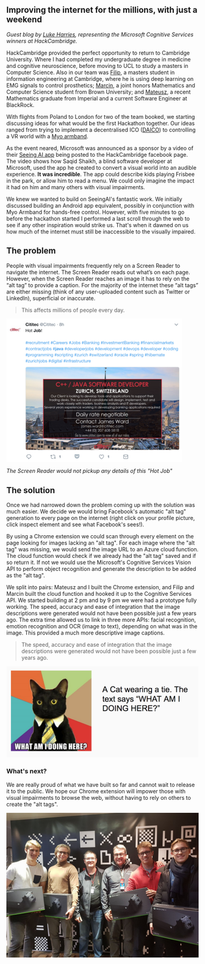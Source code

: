 ## Improving the internet for the millions, with just a weekend
_Guest blog by [Luke Harries](https://www.linkedin.com/in/luke-harries/), representing the Microsoft Cognitive Services winners at HackCambridge._

HackCambridge provided the perfect opportunity to return to Cambridge University. Where I had completed my undergraduate degree in medicine and cognitive neuroscience, before moving to UCL to study a masters in Computer Science. Also in our team was [Filip](https://www.linkedin.com/in/filipkozera/), a masters student in information engineering at Cambridge, where he is using deep learning on EMG signals to control prosthetics; [Marcin](https://www.linkedin.com/in/marcin-kolaszewski-07912314a/), a joint honors Mathematics and Computer Science student from Brown University; and [Mateusz](https://www.linkedin.com/in/mateusz-jakub-staniszewski-19946590/), a recent Mathematics graduate from Imperial and a current Software Engineer at BlackRock.

With flights from Poland to London for two of the team booked, we starting discussing ideas for what would be the first Hackathon together. Our ideas ranged from trying to implement a decentralised ICO ([DAICO](https://ethresear.ch/t/explanation-of-daicos/465)) to controlling a VR world with a [Myo armband](https://www.myo.com/). 

As the event neared, Microsoft was announced as a sponsor by a video of their [Seeing AI app](https://www.youtube.com/watch?v=R2mC-NUAmMk) being posted to the HackCambridge facebook page. The video shows how Saqid Shaikh, a blind software developer at Microsoft, used the app he created to convert a visual world into an audible experience. **It was incredible**. The app could describe kids playing Frisbee in the park, or allow him to read a menu. We could only imagine the impact it had on him and many others with visual impairments.

We knew we wanted to build on SeeingAI's fantastic work. We initially discussed building an Android app equivalent, possibly in conjunction with Myo Armband for hands-free control. However, with five minutes to go before the hackathon started I performed a last scroll through the web to see if any other inspiration would strike us. That's when it dawned on us how much of the internet must still be inaccessible to the visually impaired. 

## The problem

People with visual impairments frequently rely on a Screen Reader to navigate the internet. The Screen Reader reads out what’s on each page. However, when the Screen Reader reaches an image it has to rely on the “alt tag” to provide a caption. For the majority of the internet these “alt tags” are either missing (think of any user-uploaded content such as Twitter or LinkedIn), superficial or inaccurate.

> This affects millions of people every day.

<img align="center" width="460" src="job.png" alt="Example of job post which is save as an image and therefore not accessible">  

_The Screen Reader would not pickup any details of this "Hot Job"_

## The solution

Once we had narrowed down the problem coming up with the solution was much easier. We decide we would bring Facebook's automatic "alt tag" generation to every page on the internet (right click on your profile picture, click inspect element and see what Facebook's sees!).

By using a Chrome extension we could scan through every element on the page looking for images lacking an "alt tag". For each image where the "alt tag" was missing, we would send the image URL to an Azure cloud function. The cloud function would check if we already had the "alt tag" saved and if so return it. If not we would use the Microsoft's Cognitive Services Vision API to perform object recognition and generate the description to be added as the "alt tag". 

We split into pairs: Mateusz and I built the Chrome extension, and Filip and Marcin built the cloud function and hooked it up to the Cognitive Services API. We started building at 2 pm and by 9 pm we were had a prototype fully working. The speed, accuracy and ease of integration that the image descriptions were generated would not have been possible just a few years ago. The extra time allowed us to link in three more APIs: facial recognition, emotion recognition and OCR (image to text), depending on what was in the image. This provided a much more descriptive image captions.
> The speed, accuracy and ease of integration that the image descriptions were generated would not have been possible just a few years ago.

![A real example](example.png)

### What's next?

We are really proud of what we have built so far and cannot wait to release it to the public. We hope our Chrome extension will impower those with visual impairments to browse the web, without having to rely on others to create the "alt tags".

![Team Picture](team.jpg)

